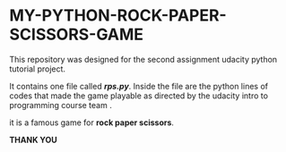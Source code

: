 # MY-PYTHON-ROCK-PAPER-SCISSORS-GAME
This repository was designed for the second assignment udacity python tutorial project.

It contains one file called **_rps.py_**. Inside the file are the python lines of codes that made the game playable as directed by the udacity intro to programming course team .

it is a famous game for  **rock paper scissors**.

**THANK YOU**
